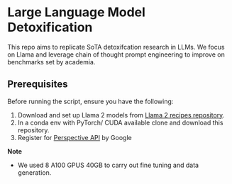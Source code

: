 # Large Language Model Detoxification
This repo aims to replicate SoTA detoxifcation research in LLMs. We focus on Llama and leverage chain of thought prompt engineering to improve on benchmarks set by academia.

## Prerequisites
Before running the script, ensure you have the following:
1. Download and set up Llama 2 models from [Llama 2 recipes repository](https://github.com/facebookresearch/llama-recipes).
2. In a conda env with PyTorch/ CUDA available clone and download this repository.
3. Register for [Perspective API](https://developers.perspectiveapi.com/s/?language=en_US) by Google

**Note**
- We used 8 A100 GPUS 40GB to carry out fine tuning and data generation.